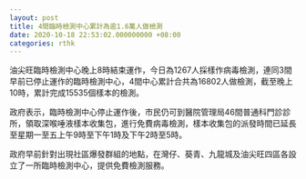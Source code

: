 ```yaml
---
layout: post
title: 4間臨時檢測中心累計為逾1.6萬人做檢測
date: 2020-10-18 22:53:02.000000000 +08:00
categories: rthk
---
```


油尖旺臨時檢測中心晚上8時結束運作，今日為1267人採樣作病毒檢測，連同3間早前已停止運作的臨時檢測中心，4間中心累計合共為16802人做檢測，截至晚上10時，累計完成15535個樣本的檢測。

政府表示，臨時檢測中心停止運作後，市民仍可到醫院管理局46間普通科門診診所，領取深喉唾液樣本收集包，進行免費病毒檢測，樣本收集包的派發時間已延長至星期一至五上午9時至下午1時及下午2時至5時。

政府早前針對出現社區爆發群組的地點，在灣仔、葵青、九龍城及油尖旺四區各設立了一所臨時檢測中心，提供免費檢測服務。

